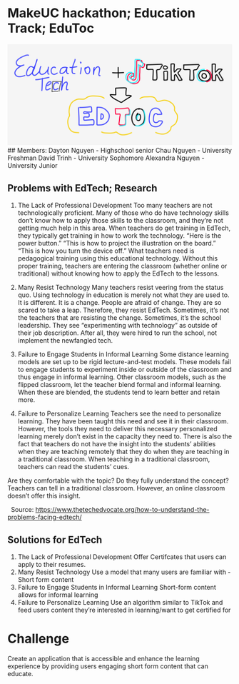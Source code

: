 # MakeUC hackathon; Education Track; EduToc
<img src= "https://github.com/Davidtrinite/EduToc/blob/39ba99d5dba6491561b5f1d309c2b4293ffdd09a/EduTok.png" width="800" />
## Members:
Dayton Nguyen - Highschool senior
Chau Nguyen - University Freshman
David Trinh - University Sophomore
Alexandra Nguyen - University Junior
 
 ## Problems  with EdTech; Research

1. The Lack of Professional Development 
Too many teachers are not technologically proficient. Many of those who do have technology skills don’t know how to apply those skills to the classroom, and they’re not getting much help in this area.
When teachers do get training in EdTech, they typically get training in how to work the technology. “Here is the power button.” “This is how to project the illustration on the board.” “This is how you turn the device off.” 
What teachers need is pedagogical training using this educational technology. Without this proper training, teachers are entering the classroom (whether online or traditional) without knowing how to apply the EdTech to the lessons.

2. Many Resist Technology
Many teachers resist veering from the status quo. Using technology in education is merely not what they are used to. It is different. It is a change. People are afraid of change. They are so scared to take a leap. Therefore, they resist EdTech.
Sometimes, it’s not the teachers that are resisting the change. Sometimes, it’s the school leadership. They see “experimenting with technology” as outside of their job description. After all, they were hired to run the school, not implement the newfangled tech.

3. Failure to Engage Students in Informal Learning
Some distance learning models are set up to be rigid lecture-and-test models. These models fail to engage students to experiment inside or outside of the classroom and thus engage in informal learning. Other classroom models, such as the flipped classroom, let the teacher blend formal and informal learning. When these are blended, the students tend to learn better and retain more.

4. Failure to Personalize Learning
Teachers see the need to personalize learning. They have been taught this need and see it in their classroom. However, the tools they need to deliver this necessary personalized learning merely don’t exist in the capacity they need to.
There is also the fact that teachers do not have the insight into the students’ abilities when they are teaching remotely that they do when they are teaching in a traditional classroom. When teaching in a traditional classroom, teachers can read the students’ cues. 

Are they comfortable with the topic? Do they fully understand the concept? Teachers can tell in a traditional classroom. However, an online classroom doesn’t offer this insight.

 
  Source: https://www.thetechedvocate.org/how-to-understand-the-problems-facing-edtech/

## Solutions for EdTech 

1. The Lack of Professional Development 
Offer Certifcates that users can apply to their resumes. 
2. Many Resist Technology
Use a model that many users are familiar with - Short form content
3. Failure to Engage Students in Informal Learning
Short-form content allows for informal learning
4. Failure to Personalize Learning
Use an algorithm similar to TikTok and feed users content they’re interested in learning/want to get certified for

# Challenge 
Create an application that is accessible and enhance the learning experience by providing users engaging short form content that can educate. 
